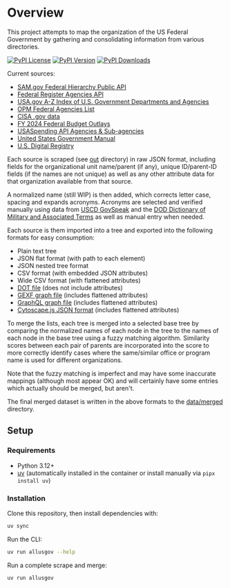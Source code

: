 # Overview

This project attempts to map the organization of the US Federal Government by gathering and consolidating information from various directories.

[![PyPI License](https://img.shields.io/pypi/l/allusgov.svg)](https://pypi.org/project/allusgov)
[![PyPI Version](https://img.shields.io/pypi/v/allusgov.svg)](https://pypi.org/project/allusgov)
[![PyPI Downloads](https://img.shields.io/pypi/dm/allusgov.svg?color=orange)](https://pypistats.org/packages/allusgov)

Current sources:
* [SAM.gov Federal Hierarchy Public API](https://open.gsa.gov/api/fh-public-api/)
* [Federal Register Agencies API](https://www.federalregister.gov/developers/documentation/api/v1#/Agencies)
* [USA.gov A-Z Index of U.S. Government Departments and Agencies](https://www.usa.gov/federal-agencies)
* [OPM Federal Agencies List](https://www.opm.gov/about-us/open-government/Data/Apps/Agencies/)
* [CISA .gov data](https://github.com/cisagov/dotgov-data)
* [FY 2024 Federal Budget Outlays](https://www.govinfo.gov/app/details/BUDGET-2024-DB/BUDGET-2024-DB-2)
* [USASpending API Agencies & Sub-agencies](https://api.usaspending.gov/)
* [United States Government Manual](https://www.govinfo.gov/app/collection/GOVMAN)
* [U.S. Digital Registry](https://touchpoints.app.cloud.gov/registry/)

Each source is scraped (see [out](out) directory) in raw JSON format, including fields for the organizational unit name/parent (if any), unique ID/parent-ID fields (if the names are not unique) as well as any other attribute data for that organization available from that source.

A normalized name (still WIP) is then added, which corrects letter case, spacing and expands acronyms. Acronyms are selected and verified manually using data from [USCD GovSpeak](https://ucsd.libguides.com/govspeak) and the [DOD Dictionary of Military and Associated Terms](https://irp.fas.org/doddir/dod/dictionary.pdf) as well as manual entry when needed.

Each source is them imported into a tree and exported into the following formats for easy consumption:
* Plain text tree
* JSON flat format (with path to each element)
* JSON nested tree format
* CSV format (with embedded JSON attributes)
* Wide CSV format (with flattened attributes)
* [DOT file](https://en.wikipedia.org/wiki/DOT_(graph_description_language)) (does not include attributes)
* [GEXF graph file](https://gephi.org/gexf/format/) (includes flattened attributes)
* [GraphQL graph file](https://graphql.org/) (includes flattened attributes)
* [Cytoscape.js JSON format](https://js.cytoscape.org/#notation/elements-json) (includes flattened attributes)

To merge the lists, each tree is merged into a selected base tree by comparing the normalized names of each node in the tree to the names of each node in the base tree using a fuzzy matching algorithm. Similarity scores between each pair of parents are incorporated into the score to more correctly identify cases where the same/similar office or program name is used for different organizations.

Note that the fuzzy matching is imperfect and may have some inaccurate mappings (although most appear OK) and will certainly have some entries which actually should be merged, but aren't.

The final merged dataset is written in the above formats to the [data/merged](data/merged) directory.


## Setup

### Requirements

- Python 3.12+
- [uv](https://github.com/astral-sh/uv) (automatically installed in the container or install manually via `pipx install uv`)

### Installation

Clone this repository, then install dependencies with:

```bash
uv sync
```

Run the CLI:

```bash
uv run allusgov --help
```

Run a complete scrape and merge:

```bash
uv run allusgov
```
